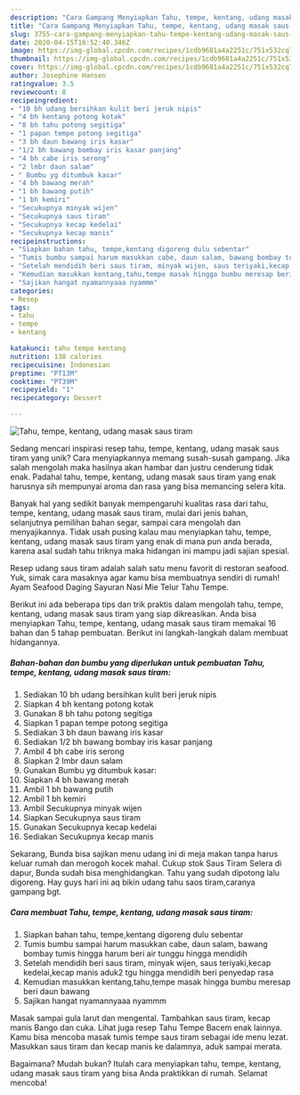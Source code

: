 ```yaml
---
description: "Cara Gampang Menyiapkan Tahu, tempe, kentang, udang masak saus tiram, Enak"
title: "Cara Gampang Menyiapkan Tahu, tempe, kentang, udang masak saus tiram, Enak"
slug: 3755-cara-gampang-menyiapkan-tahu-tempe-kentang-udang-masak-saus-tiram-enak
date: 2020-04-15T16:52:40.346Z
image: https://img-global.cpcdn.com/recipes/1cdb9681a4a2251c/751x532cq70/tahu-tempe-kentang-udang-masak-saus-tiram-foto-resep-utama.jpg
thumbnail: https://img-global.cpcdn.com/recipes/1cdb9681a4a2251c/751x532cq70/tahu-tempe-kentang-udang-masak-saus-tiram-foto-resep-utama.jpg
cover: https://img-global.cpcdn.com/recipes/1cdb9681a4a2251c/751x532cq70/tahu-tempe-kentang-udang-masak-saus-tiram-foto-resep-utama.jpg
author: Josephine Hansen
ratingvalue: 3.5
reviewcount: 8
recipeingredient:
- "10 bh udang bersihkan kulit beri jeruk nipis"
- "4 bh kentang potong kotak"
- "8 bh tahu potong segitiga"
- "1 papan tempe potong segitiga"
- "3 bh daun bawang iris kasar"
- "1/2 bh bawang bombay iris kasar panjang"
- "4 bh cabe iris serong"
- "2 lmbr daun salam"
- " Bumbu yg ditumbuk kasar"
- "4 bh bawang merah"
- "1 bh bawang putih"
- "1 bh kemiri"
- "Secukupnya minyak wijen"
- "Secukupnya saus tiram"
- "Secukupnya kecap kedelai"
- "Secukupnya kecap manis"
recipeinstructions:
- "Siapkan bahan tahu, tempe,kentang digoreng dulu sebentar"
- "Tumis bumbu sampai harum masukkan cabe, daun salam, bawang bombay tumis hingga harum beri air tunggu hingga mendidih"
- "Setelah mendidih beri saus tiram, minyak wijen, saus teriyaki,kecap kedelai,kecap manis aduk2 tgu hingga mendidih beri penyedap rasa"
- "Kemudian masukkan kentang,tahu,tempe masak hingga bumbu meresap beri daun bawang"
- "Sajikan hangat nyamannyaaa nyammm"
categories:
- Resep
tags:
- tahu
- tempe
- kentang

katakunci: tahu tempe kentang 
nutrition: 138 calories
recipecuisine: Indonesian
preptime: "PT13M"
cooktime: "PT39M"
recipeyield: "1"
recipecategory: Dessert

---
```



![Tahu, tempe, kentang, udang masak saus tiram](https://img-global.cpcdn.com/recipes/1cdb9681a4a2251c/751x532cq70/tahu-tempe-kentang-udang-masak-saus-tiram-foto-resep-utama.jpg)

Sedang mencari inspirasi resep tahu, tempe, kentang, udang masak saus tiram yang unik? Cara menyiapkannya memang susah-susah gampang. Jika salah mengolah maka hasilnya akan hambar dan justru cenderung tidak enak. Padahal tahu, tempe, kentang, udang masak saus tiram yang enak harusnya sih mempunyai aroma dan rasa yang bisa memancing selera kita.

Banyak hal yang sedikit banyak mempengaruhi kualitas rasa dari tahu, tempe, kentang, udang masak saus tiram, mulai dari jenis bahan, selanjutnya pemilihan bahan segar, sampai cara mengolah dan menyajikannya. Tidak usah pusing kalau mau menyiapkan tahu, tempe, kentang, udang masak saus tiram yang enak di mana pun anda berada, karena asal sudah tahu triknya maka hidangan ini mampu jadi sajian spesial.

Resep udang saus tiram adalah salah satu menu favorit di restoran seafood. Yuk, simak cara masaknya agar kamu bisa membuatnya sendiri di rumah! Ayam Seafood Daging Sayuran Nasi Mie Telur Tahu Tempe.


Berikut ini ada beberapa tips dan trik praktis dalam mengolah tahu, tempe, kentang, udang masak saus tiram yang siap dikreasikan. Anda bisa menyiapkan Tahu, tempe, kentang, udang masak saus tiram memakai 16 bahan dan 5 tahap pembuatan. Berikut ini langkah-langkah dalam membuat hidangannya.

<!--inarticleads1-->

##### Bahan-bahan dan bumbu yang diperlukan untuk pembuatan Tahu, tempe, kentang, udang masak saus tiram:

1. Sediakan 10 bh udang bersihkan kulit beri jeruk nipis
1. Siapkan 4 bh kentang potong kotak
1. Gunakan 8 bh tahu potong segitiga
1. Siapkan 1 papan tempe potong segitiga
1. Sediakan 3 bh daun bawang iris kasar
1. Sediakan 1/2 bh bawang bombay iris kasar panjang
1. Ambil 4 bh cabe iris serong
1. Siapkan 2 lmbr daun salam
1. Gunakan  Bumbu yg ditumbuk kasar:
1. Siapkan 4 bh bawang merah
1. Ambil 1 bh bawang putih
1. Ambil 1 bh kemiri
1. Ambil Secukupnya minyak wijen
1. Siapkan Secukupnya saus tiram
1. Gunakan Secukupnya kecap kedelai
1. Sediakan Secukupnya kecap manis


Sekarang, Bunda bisa sajikan menu udang ini di meja makan tanpa harus keluar rumah dan merogoh kocek mahal. Cukup stok Saus Tiram Selera di dapur, Bunda sudah bisa menghidangkan. Tahu yang sudah dipotong lalu digoreng. Hay guys hari ini aq bikin udang tahu saos tiram,caranya gampang bgt. 

<!--inarticleads2-->

##### Cara membuat Tahu, tempe, kentang, udang masak saus tiram:

1. Siapkan bahan tahu, tempe,kentang digoreng dulu sebentar
1. Tumis bumbu sampai harum masukkan cabe, daun salam, bawang bombay tumis hingga harum beri air tunggu hingga mendidih
1. Setelah mendidih beri saus tiram, minyak wijen, saus teriyaki,kecap kedelai,kecap manis aduk2 tgu hingga mendidih beri penyedap rasa
1. Kemudian masukkan kentang,tahu,tempe masak hingga bumbu meresap beri daun bawang
1. Sajikan hangat nyamannyaaa nyammm


Masak sampai gula larut dan mengental. Tambahkan saus tiram, kecap manis Bango dan cuka. Lihat juga resep Tahu Tempe Bacem enak lainnya. Kamu bisa mencoba masak tumis tempe saus tiram sebagai ide menu lezat. Masukkan saus tiram dan kecap manis ke dalamnya, aduk sampai merata. 

Bagaimana? Mudah bukan? Itulah cara menyiapkan tahu, tempe, kentang, udang masak saus tiram yang bisa Anda praktikkan di rumah. Selamat mencoba!
